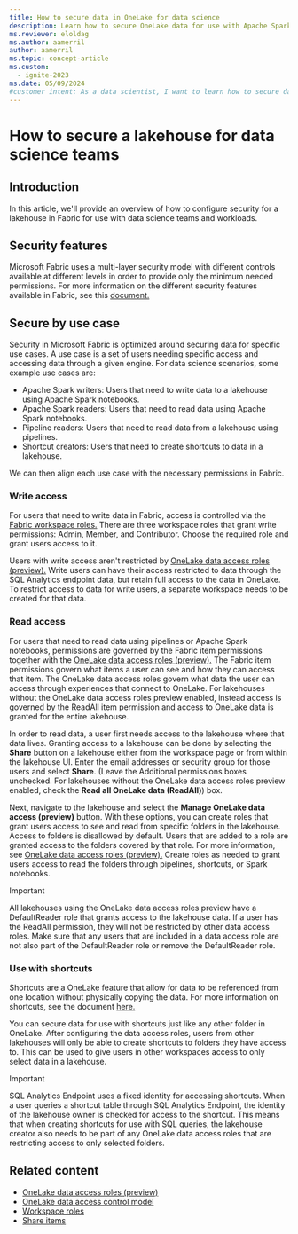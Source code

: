 ```yaml
---
title: How to secure data in OneLake for data science
description: Learn how to secure OneLake data for use with Apache Spark and data science tools in Microsoft Fabric.
ms.reviewer: eloldag
ms.author: aamerril
author: aamerril
ms.topic: concept-article
ms.custom:
  - ignite-2023
ms.date: 05/09/2024
#customer intent: As a data scientist, I want to learn how to secure data in OneLake for data science teams so that I can ensure the privacy and integrity of the data used in my workloads.
---
```


# How to secure a lakehouse for data science teams

## Introduction

In this article, we'll provide an overview of how to configure security for a lakehouse in Fabric for use with data science teams and workloads.

## Security features

Microsoft Fabric uses a multi-layer security model with different controls available at different levels in order to provide only the minimum needed permissions. For more information on the different security features available in Fabric, see this [document.](../security/data-access-control-model.md)

## Secure by use case

Security in Microsoft Fabric is optimized around securing data for specific use cases. A use case is a set of users needing specific access and accessing data through a given engine. For data science scenarios, some example use cases are:

- Apache Spark writers: Users that need to write data to a lakehouse using Apache Spark notebooks.
- Apache Spark readers: Users that need to read data using Apache Spark notebooks.
- Pipeline readers: Users that need to read data from a lakehouse using pipelines.
- Shortcut creators: Users that need to create shortcuts to data in a lakehouse.

We can then align each use case with the necessary permissions in Fabric.

### Write access

For users that need to write data in Fabric, access is controlled via the [Fabric workspace roles.](./get-started-security.md#workspace-permissions) There are three workspace roles that grant write permissions: Admin, Member, and Contributor. Choose the required role and grant users access to it.

Users with write access aren't restricted by [OneLake data access roles (preview).](./get-started-security.md) Write users can have their access restricted to data through the SQL Analytics endpoint data, but retain full access to the data in OneLake. To restrict access to data for write users, a separate workspace needs to be created for that data.

### Read access

For users that need to read data using pipelines or Apache Spark notebooks, permissions are governed by the Fabric item permissions together with the [OneLake data access roles (preview).](./get-started-security.md) The Fabric item permissions govern what items a user can see and how they can access that item. The OneLake data access roles govern what data the user can access through experiences that connect to OneLake. For lakehouses without the OneLake data access roles preview enabled, instead access is governed by the ReadAll item permission and access to OneLake data is granted for the entire lakehouse.

In order to read data, a user first needs access to the lakehouse where that data lives. Granting access to a lakehouse can be done by selecting the **Share** button on a lakehouse either from the workspace page or from within the lakehouse UI. Enter the email addresses or security group for those users and select **Share**. (Leave the Additional permissions boxes unchecked. For lakehouses without the OneLake data access roles preview enabled, check the **Read all OneLake data (ReadAll)**) box.

Next, navigate to the lakehouse and select the **Manage OneLake data access (preview)** button. With these options, you can create roles that grant users access to see and read from specific folders in the lakehouse. Access to folders is disallowed by default. Users that are added to a role are granted access to the folders covered by that role. For more information, see [OneLake data access roles (preview).](../security/get-started-data-access-roles.md) Create roles as needed to grant users access to read the folders through pipelines, shortcuts, or Spark notebooks.

> [!IMPORTANT]
> All lakehouses using the OneLake data access roles preview have a DefaultReader role that grants access to the lakehouse data. If a user has the ReadAll permission, they will not be restricted by other data access roles. Make sure that any users that are included in a data access role are not also part of the DefaultReader role or remove the DefaultReader role.

### Use with shortcuts

Shortcuts are a OneLake feature that allow for data to be referenced from one location without physically copying the data. For more information on shortcuts, see the document [here.](../onelake-shortcuts.md)

You can secure data for use with shortcuts just like any other folder in OneLake. After configuring the data access roles, users from other lakehouses will only be able to create shortcuts to folders they have access to. This can be used to give users in other workspaces access to only select data in a lakehouse.

> [!IMPORTANT]
> SQL Analytics Endpoint uses a fixed identity for accessing shortcuts. When a user queries a shortcut table through SQL Analytics Endpoint, the identity of the lakehouse owner is checked for access to the shortcut. This means that when creating shortcuts for use with SQL queries, the lakehouse creator also needs to be part of any OneLake data access roles that are restricting access to only selected folders.

## Related content

- [OneLake data access roles (preview)](./get-started-data-access-roles.md)
- [OneLake data access control model](./data-access-control-model.md)
- [Workspace roles](../../get-started/roles-workspaces.md)
- [Share items](../../get-started/share-items.md)
